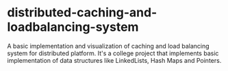 # distributed-caching-and-loadbalancing-system
A basic implementation and visualization of caching and load balancing system for distributed platform. It's a college project that implements basic implementation of data structures like LinkedLists, Hash Maps and Pointers.
